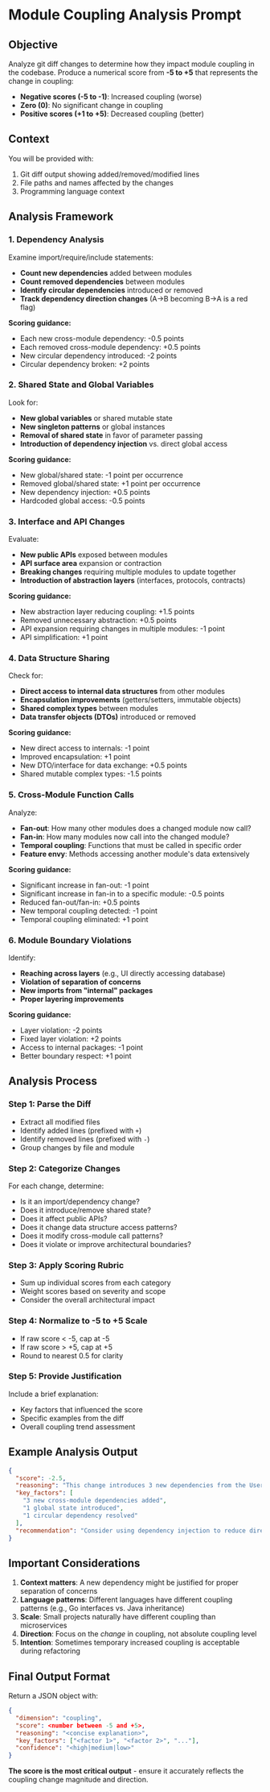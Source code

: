 # Module Coupling Analysis Prompt

## Objective
Analyze git diff changes to determine how they impact module coupling in the codebase. Produce a numerical score from **-5 to +5** that represents the change in coupling:
- **Negative scores (-5 to -1)**: Increased coupling (worse)
- **Zero (0)**: No significant change in coupling
- **Positive scores (+1 to +5)**: Decreased coupling (better)

## Context
You will be provided with:
1. Git diff output showing added/removed/modified lines
2. File paths and names affected by the changes
3. Programming language context

## Analysis Framework

### 1. Dependency Analysis
Examine import/require/include statements:
- **Count new dependencies** added between modules
- **Count removed dependencies** between modules
- **Identify circular dependencies** introduced or removed
- **Track dependency direction changes** (A→B becoming B→A is a red flag)

**Scoring guidance:**
- Each new cross-module dependency: -0.5 points
- Each removed cross-module dependency: +0.5 points
- New circular dependency introduced: -2 points
- Circular dependency broken: +2 points

### 2. Shared State and Global Variables
Look for:
- **New global variables** or shared mutable state
- **New singleton patterns** or global instances
- **Removal of shared state** in favor of parameter passing
- **Introduction of dependency injection** vs. direct global access

**Scoring guidance:**
- New global/shared state: -1 point per occurrence
- Removed global/shared state: +1 point per occurrence
- New dependency injection: +0.5 points
- Hardcoded global access: -0.5 points

### 3. Interface and API Changes
Evaluate:
- **New public APIs** exposed between modules
- **API surface area** expansion or contraction
- **Breaking changes** requiring multiple modules to update together
- **Introduction of abstraction layers** (interfaces, protocols, contracts)

**Scoring guidance:**
- New abstraction layer reducing coupling: +1.5 points
- Removed unnecessary abstraction: +0.5 points
- API expansion requiring changes in multiple modules: -1 point
- API simplification: +1 point

### 4. Data Structure Sharing
Check for:
- **Direct access to internal data structures** from other modules
- **Encapsulation improvements** (getters/setters, immutable objects)
- **Shared complex types** between modules
- **Data transfer objects (DTOs)** introduced or removed

**Scoring guidance:**
- New direct access to internals: -1 point
- Improved encapsulation: +1 point
- New DTO/interface for data exchange: +0.5 points
- Shared mutable complex types: -1.5 points

### 5. Cross-Module Function Calls
Analyze:
- **Fan-out**: How many other modules does a changed module now call?
- **Fan-in**: How many modules now call into the changed module?
- **Temporal coupling**: Functions that must be called in specific order
- **Feature envy**: Methods accessing another module's data extensively

**Scoring guidance:**
- Significant increase in fan-out: -1 point
- Significant increase in fan-in to a specific module: -0.5 points
- Reduced fan-out/fan-in: +0.5 points
- New temporal coupling detected: -1 point
- Temporal coupling eliminated: +1 point

### 6. Module Boundary Violations
Identify:
- **Reaching across layers** (e.g., UI directly accessing database)
- **Violation of separation of concerns**
- **New imports from "internal" packages**
- **Proper layering improvements**

**Scoring guidance:**
- Layer violation: -2 points
- Fixed layer violation: +2 points
- Access to internal packages: -1 point
- Better boundary respect: +1 point

## Analysis Process

### Step 1: Parse the Diff
- Extract all modified files
- Identify added lines (prefixed with `+`)
- Identify removed lines (prefixed with `-`)
- Group changes by file and module

### Step 2: Categorize Changes
For each change, determine:
- Is it an import/dependency change?
- Does it introduce/remove shared state?
- Does it affect public APIs?
- Does it change data structure access patterns?
- Does it modify cross-module call patterns?
- Does it violate or improve architectural boundaries?

### Step 3: Apply Scoring Rubric
- Sum up individual scores from each category
- Weight scores based on severity and scope
- Consider the overall architectural impact

### Step 4: Normalize to -5 to +5 Scale
- If raw score < -5, cap at -5
- If raw score > +5, cap at +5
- Round to nearest 0.5 for clarity

### Step 5: Provide Justification
Include a brief explanation:
- Key factors that influenced the score
- Specific examples from the diff
- Overall coupling trend assessment

## Example Analysis Output

```json
{
  "score": -2.5,
  "reasoning": "This change introduces 3 new dependencies from the UserService to EmailService, NotificationService, and LoggingService (−1.5 points). A new global configuration object is shared across modules (−1 point). However, a circular dependency between AuthModule and UserModule was broken (+2 points). Overall, coupling has increased moderately.",
  "key_factors": [
    "3 new cross-module dependencies added",
    "1 global state introduced",
    "1 circular dependency resolved"
  ],
  "recommendation": "Consider using dependency injection to reduce direct coupling to services."
}
```

## Important Considerations

1. **Context matters**: A new dependency might be justified for proper separation of concerns
2. **Language patterns**: Different languages have different coupling patterns (e.g., Go interfaces vs. Java inheritance)
3. **Scale**: Small projects naturally have different coupling than microservices
4. **Direction**: Focus on the *change* in coupling, not absolute coupling level
5. **Intention**: Sometimes temporary increased coupling is acceptable during refactoring

## Final Output Format

Return a JSON object with:
```json
{
  "dimension": "coupling",
  "score": <number between -5 and +5>,
  "reasoning": "<concise explanation>",
  "key_factors": ["<factor 1>", "<factor 2>", "..."],
  "confidence": "<high|medium|low>"
}
```

**The score is the most critical output** - ensure it accurately reflects the coupling change magnitude and direction.
